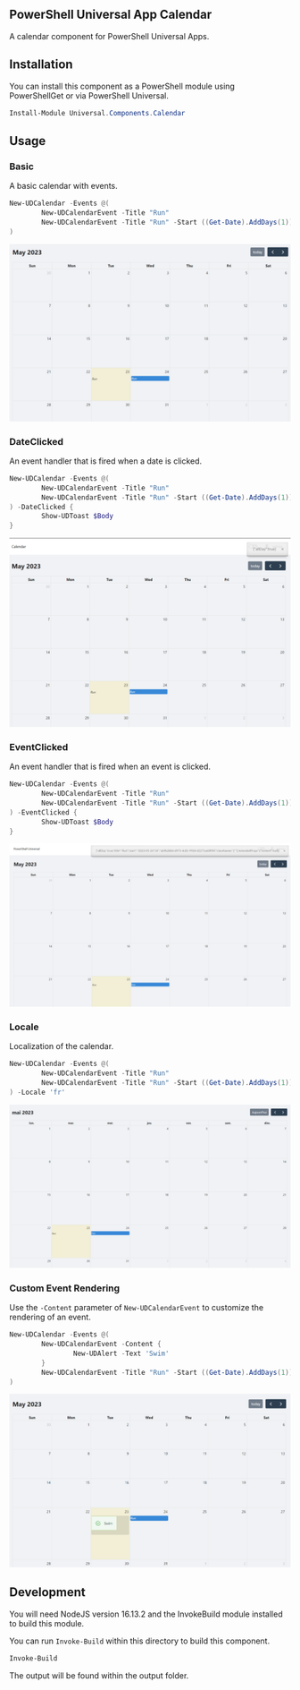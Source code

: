## PowerShell Universal App Calendar

A calendar component for PowerShell Universal Apps. 

## Installation

You can install this component as a PowerShell module using PowerShellGet or via PowerShell Universal.

```powershell
Install-Module Universal.Components.Calendar
```

## Usage

### Basic

A basic calendar with events. 

```powershell
New-UDCalendar -Events @(
        New-UDCalendarEvent -Title "Run"
        New-UDCalendarEvent -Title "Run" -Start ((Get-Date).AddDays(1)) -AllDay
) 
```

![](./images/basic.png)

### DateClicked

An event handler that is fired when a date is clicked.

```powershell
New-UDCalendar -Events @(
        New-UDCalendarEvent -Title "Run"
        New-UDCalendarEvent -Title "Run" -Start ((Get-Date).AddDays(1)) -AllDay
) -DateClicked {
        Show-UDToast $Body
}
```

![](./images/onClick.png)

### EventClicked

An event handler that is fired when an event is clicked.

```powershell
New-UDCalendar -Events @(
        New-UDCalendarEvent -Title "Run"
        New-UDCalendarEvent -Title "Run" -Start ((Get-Date).AddDays(1)) -AllDay
) -EventClicked {
        Show-UDToast $Body
}
```

![](./images/eventClick.png)

### Locale

Localization of the calendar. 

```powershell
New-UDCalendar -Events @(
        New-UDCalendarEvent -Title "Run"
        New-UDCalendarEvent -Title "Run" -Start ((Get-Date).AddDays(1)) -AllDay
) -Locale 'fr'
```

![](./images/locale.png)

### Custom Event Rendering

Use the `-Content` parameter of `New-UDCalendarEvent` to customize the rendering of an event. 

```powershell
New-UDCalendar -Events @(
        New-UDCalendarEvent -Content {
                New-UDAlert -Text 'Swim'
        }
        New-UDCalendarEvent -Title "Run" -Start ((Get-Date).AddDays(1)) -AllDay
) 
```

![](./images/customRender.png)

## Development

You will need NodeJS version 16.13.2 and the InvokeBuild module installed to build this module. 

You can run `Invoke-Build` within this directory to build this component.

```powershell
Invoke-Build
```

The output will be found within the output folder.
